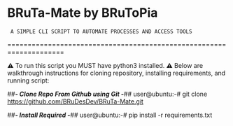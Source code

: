 # BRuTa-Mate by BRuToPia

     A SIMPLE CLI SCRIPT TO AUTOMATE PROCESSES AND ACCESS TOOLS
====================================================================

⚠ To run this script you MUST have python3 installed. 
⚠ Below are walkthrough instructions for cloning repository, installing requirements, and running script:


##_______________- Clone Repo From Github using Git -_______________##
user@ubuntu:-# git clone https://github.com/BRuDesDev/BRuTa-Mate.git

##_______________- Install Required  -_______________##
user@ubuntu:-# pip install -r  requirements.txt
